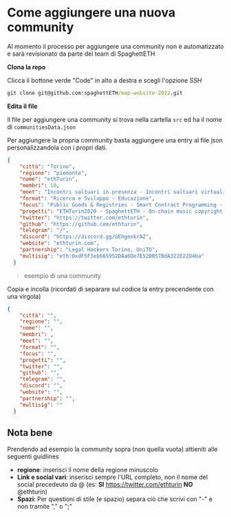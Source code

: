 # Come aggiungere una nuova community

Al momento il processo per aggiungere una community non è automatizzato e sarà revisionato da parte del team di SpaghettETH

**Clona la repo**

Clicca il bottone verde "Code" in alto a destra e scegli l'opzione *SSH*

``` cmd
git clone git@github.com:spaghettETH/map-website-2022.git
```

**Edita il file**

Il file per aggiungere una community si trova nella cartella `src` ed ha il nome di `communitiesData.json`

Per aggiungere la propria community basta aggiungere una entry al file json personalizzandola con i propri dati.

``` json
{
    "città": "Torino",
    "regione": "piemonte",
    "nome": "ethTurin",
    "membri": 10,
    "meet": "Incontri saltuari in presenza - Incontri saltuari virtuali",
    "format": "Ricerca e Sviluppo - Educazione",
    "focus": "Public Goods & Registries - Smart Contract Programming - NFTs - Legal, Adoption, Regulators",
    "progetti": "ETHTurin2020 - SpaghettETH - On-chain music copyright management Dapp - Crypto Open Mic",
    "twitter": "https://twitter.com/ethturin",
    "github": "https://github.com/ethturin",
    "telegram": "/",
    "discord": "https://discord.gg/GEhgmxkrAZ",
    "website": "ethturin.com",
    "partnership": "Legal Hackers Torino, UniTO",
    "multisig": "eth:0xdF5F3eb665952DAa6De7E520B57BdA322E22D4ba"
  }
  ```
  >esempio di una community

  Copia e incolla (ricordati di separare sul codice la entry precendente con una virgola)


``` json
{
    "città": "",
    "regione": "",
    "nome": "",
    "membri": ,
    "meet": "",
    "format": "",
    "focus": "",
    "progetti": "",
    "twitter": "",
    "github": "",
    "telegram": "",
    "discord": "",
    "website": "",
    "partnership": "",
    "multisig": ""
  }
  ```

## Nota bene

Prendendo ad esempio la community sopra (non quella vuota) attieniti alle seguenti guidlines
* **regione**: inserisci il nome della regione minuscolo
* **Link e social vari**: inserisci sempre l'URL completo, non il nome del social precedeuto da @ (es: **SI** https://twitter.com/ethturin **NO** @ethturin)
* **Spazi**: Per questioni di stile (e spazio) separa ciò che scrivi con "-" e non tramite "," o ";"


